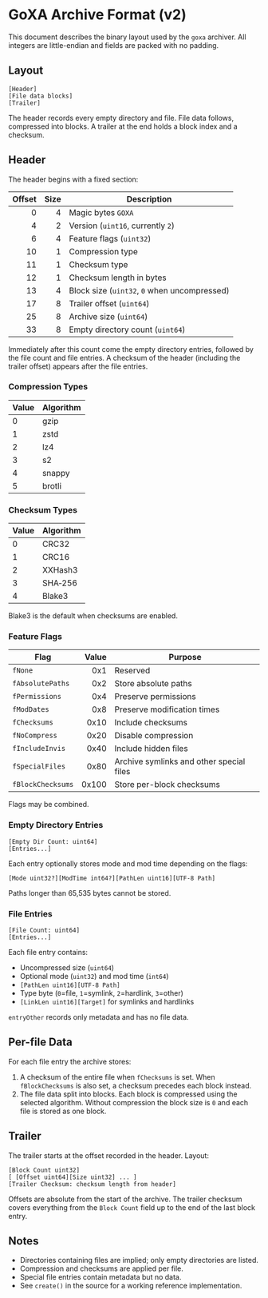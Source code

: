 # GoXA Archive Format (v2)

This document describes the binary layout used by the `goxa` archiver. All integers are little-endian and fields are packed with no padding.

## Layout

```
[Header]
[File data blocks]
[Trailer]
```

The header records every empty directory and file. File data follows, compressed into blocks. A trailer at the end holds a block index and a checksum.

## Header

The header begins with a fixed section:

| Offset | Size | Description |
|-------:|-----:|-------------|
| 0 | 4 | Magic bytes `GOXA` |
| 4 | 2 | Version (`uint16`, currently `2`) |
| 6 | 4 | Feature flags (`uint32`) |
| 10 | 1 | Compression type |
| 11 | 1 | Checksum type |
| 12 | 1 | Checksum length in bytes |
| 13 | 4 | Block size (`uint32`, `0` when uncompressed) |
| 17 | 8 | Trailer offset (`uint64`) |
| 25 | 8 | Archive size (`uint64`) |
| 33 | 8 | Empty directory count (`uint64`) |

Immediately after this count come the empty directory entries, followed by the file count and file entries. A checksum of the header (including the trailer offset) appears after the file entries.

### Compression Types

| Value | Algorithm |
|-------|-----------|
| 0 | gzip |
| 1 | zstd |
| 2 | lz4 |
| 3 | s2 |
| 4 | snappy |
| 5 | brotli |

### Checksum Types

| Value | Algorithm |
|-------|-----------|
| 0 | CRC32 |
| 1 | CRC16 |
| 2 | XXHash3 |
| 3 | SHA‑256 |
| 4 | Blake3 |

Blake3 is the default when checksums are enabled.

### Feature Flags

| Flag | Value | Purpose |
|------|------:|---------|
| `fNone` | 0x1 | Reserved |
| `fAbsolutePaths` | 0x2 | Store absolute paths |
| `fPermissions` | 0x4 | Preserve permissions |
| `fModDates` | 0x8 | Preserve modification times |
| `fChecksums` | 0x10 | Include checksums |
| `fNoCompress` | 0x20 | Disable compression |
| `fIncludeInvis` | 0x40 | Include hidden files |
| `fSpecialFiles` | 0x80 | Archive symlinks and other special files |
| `fBlockChecksums` | 0x100 | Store per-block checksums |

Flags may be combined.

### Empty Directory Entries

```
[Empty Dir Count: uint64]
[Entries...]
```
Each entry optionally stores mode and mod time depending on the flags:
```
[Mode uint32?][ModTime int64?][PathLen uint16][UTF-8 Path]
```
Paths longer than 65,535 bytes cannot be stored.

### File Entries

```
[File Count: uint64]
[Entries...]
```
Each file entry contains:

* Uncompressed size (`uint64`)
* Optional mode (`uint32`) and mod time (`int64`)
* `[PathLen uint16][UTF-8 Path]`
* Type byte (`0`=file, `1`=symlink, `2`=hardlink, `3`=other)
* `[LinkLen uint16][Target]` for symlinks and hardlinks

`entryOther` records only metadata and has no file data.

## Per-file Data

For each file entry the archive stores:
1. A checksum of the entire file when `fChecksums` is set. When `fBlockChecksums` is also set, a checksum precedes each block instead.
2. The file data split into blocks. Each block is compressed using the selected algorithm. Without compression the block size is `0` and each file is stored as one block.

## Trailer

The trailer starts at the offset recorded in the header. Layout:

```
[Block Count uint32]
[ [Offset uint64][Size uint32] ... ]
[Trailer Checksum: checksum length from header]
```

Offsets are absolute from the start of the archive. The trailer checksum covers everything from the `Block Count` field up to the end of the last block entry.

## Notes

- Directories containing files are implied; only empty directories are listed.
- Compression and checksums are applied per file.
- Special file entries contain metadata but no data.
- See `create()` in the source for a working reference implementation.
